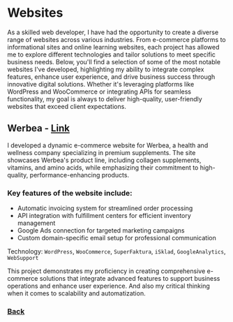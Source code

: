 # Websites

As a skilled web developer, I have had the opportunity to create a diverse range of websites across various industries. From e-commerce platforms to informational sites and online learning websites, each project has allowed me to explore different technologies and tailor solutions to meet specific business needs. Below, you'll find a selection of some of the most notable websites I've developed, highlighting my ability to integrate complex features, enhance user experience, and drive business success through innovative digital solutions. Whether it's leveraging platforms like WordPress and WooCommerce or integrating APIs for seamless functionality, my goal is always to deliver high-quality, user-friendly websites that exceed client expectations.

## Werbea - <a href="https://www.werbea.com"> Link </a>

I developed a dynamic e-commerce website for Werbea, a health and wellness company specializing in premium supplements. The site showcases Werbea's product line, including collagen supplements, vitamins, and amino acids, while emphasizing their commitment to high-quality, performance-enhancing products.

### Key features of the website include:

 - Automatic invoicing system for streamlined order processing
 - API integration with fulfillment centers for efficient inventory management
 - Google Ads connection for targeted marketing campaigns
 - Custom domain-specific email setup for professional communication

Technology: `WordPress`, `WooCommerce`, `SuperFaktura`, `iSklad`, `GoogleAnalytics`, `WebSupport`

This project demonstrates my proficiency in creating comprehensive e-commerce solutions that integrate advanced features to support business operations and enhance user experience. And also my critical thinking when it comes to scalability and automatization.

### [Back](./)
